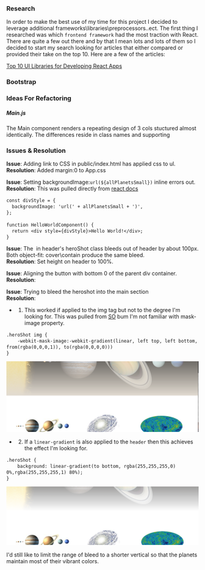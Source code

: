 
### Research

In order to make the best use of my time for this project I decided to leverage additional frameworks\libraries\preprocessors..ect.  The first thing I researched was which `frontend framework` had the most traction with React.  There are quite a few out there and by that I mean lots and lots of them so I decided to start my search looking for articles that either compared or provided their take on the top 10.  Here are a few of the articles: 

[Top 10 UI Libraries for Developing React Apps](https://www.dhruvkumarjha.com/articles/top-ten-ui-libraries-for-developing-react-js-applications)

### Bootstrap

### Ideas For Refactoring

##### Main.js 

The Main component renders a repeating design of 3 cols stuctured almost identically.  The differences reside in class names and supporting 

### Issues & Resolution

**Issue**: Adding link to CSS in public/index.html has applied css to ul. </br>
**Resolution**: Added margin:0 to App.css


**Issue**: Setting backgroundImage:`url(${allPlanetsSmall})` inline errors out. </br>
**Resolution**: This was pulled directly from [react docs](https://reactjs.org/docs/dom-elements.html)

```
const divStyle = {
  backgroundImage: 'url(' + allPlanetsSmall + ')',
};

function HelloWorldComponent() {
  return <div style={divStyle}>Hello World!</div>;
}
```

**Issue**: The <img> in header's heroShot class bleeds out of header by about 100px.  Both object-fit: cover\contain produce the same bleed. </br>
**Resolution**: Set height on header to 100%.  

**Issue**: Aligning the button with bottom 0 of the parent div container. </br>
**Resolution**: 

**Issue**: Trying to bleed the heroshot into the main section</br>
**Resolution**: 

- 1) This worked if applied to the img tag but not to the degree I'm looking for.  This was pulled from [SO](https://stackoverflow.com/questions/19713813/fade-image-to-transparent-like-a-gradient) bum I'm not familiar with mask-image property.  

```
.heroShot img {
 	-webkit-mask-image:-webkit-gradient(linear, left top, left bottom, from(rgba(0,0,0,1)), to(rgba(0,0,0,0)))
}
```

![Alt text](images/imageBleed-almost.png?raw=true "Title")

- 2) If a `linear-gradient` is also applied to the `header` then this achieves the effect I'm looking for. 

```
.heroShot {
	background: linear-gradient(to bottom, rgba(255,255,255,0) 0%,rgba(255,255,255,1) 80%);
}
```
![Alt text](images/imageBleed-done.png?raw=true)

I'd still like to limit the range of bleed to a shorter vertical so that the planets maintain most of their vibrant colors. 
